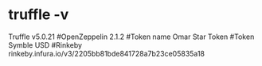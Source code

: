 # truffle -v 
Truffle v5.0.21
#OpenZeppelin
2.1.2
#Token name
Omar Star Token
#Token Symble
USD
#Rinkeby
rinkeby.infura.io/v3/2205bb81bde841728a7b23ce05835a18